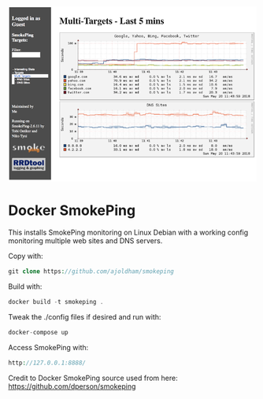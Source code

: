 ![logo](https://raw.githubusercontent.com/ajoldham/smokeping/master/logo.png)

Docker SmokePing
================

This installs SmokePing monitoring on Linux Debian with a working config monitoring multiple web sites and DNS servers.

Copy with:
```php
git clone https://github.com/ajoldham/smokeping
```

Build with:
```php
docker build -t smokeping .
```

Tweak the ./config files if desired and run with:
```php
docker-compose up
```

Access SmokePing with:
```php
http://127.0.0.1:8888/
```

Credit to Docker SmokePing source used from here:
https://github.com/dperson/smokeping